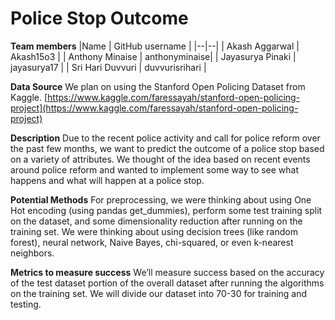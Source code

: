 # Police Stop Outcome

**Team members**
|Name   | GitHub username |
|--|--|
| Akash Aggarwal | Akash15o3 |
| Anthony Minaise | anthonyminaise|
| Jayasurya Pinaki | jayasurya17 |
| Sri Hari Duvvuri | duvvurisrihari |

**Data Source**
We plan on using the Stanford Open Policing Dataset from Kaggle. [https://www.kaggle.com/faressayah/stanford-open-policing-project](https://www.kaggle.com/faressayah/stanford-open-policing-project)

**Description**
Due to the recent police activity and call for police reform over the past few months, we want to predict the outcome of a police stop based on a variety of attributes. We thought of the idea based on recent events around police reform and wanted to implement some way to see what happens and what will happen at a police stop.

**Potential Methods**
For preprocessing, we were thinking about using One Hot encoding (using pandas get_dummies), perform some test training split on the dataset, and some dimensionality reduction after running on the training set. We were thinking about using decision trees (like random forest), neural network, Naive Bayes, chi-squared, or even k-nearest neighbors.

**Metrics  to measure success**
We’ll measure success based on the accuracy of the test dataset portion of the overall dataset after running the algorithms on the training set. We will divide our dataset into 70-30 for training and testing.